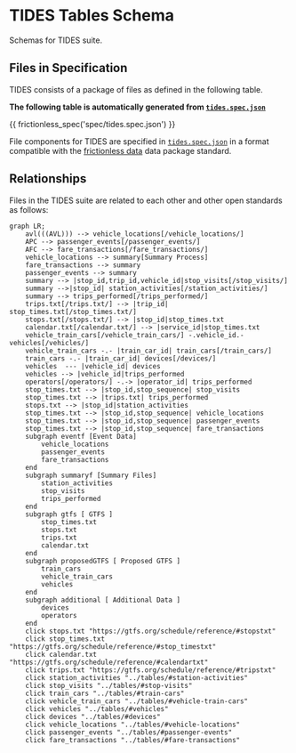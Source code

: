 # TIDES Tables Schema

Schemas for TIDES suite.

## Files in Specification

TIDES consists of a package of files as defined in the following table.

**The following table is automatically generated from [`tides.spec.json`]( https://github.com/TIDES-transit/TIDES/blob/main/spec/tides.spec.json)**

{{ frictionless_spec('spec/tides.spec.json') }}

File components for TIDES are specified in [`tides.spec.json`](http://github.com/TIDES-transit/TIDES/blob/main/spec/tides.spec.json) in a format compatible with the
[frictionless data](https://specs.frictionlessdata.io/tabular-data-package/) data package standard.

## Relationships

Files in the TIDES suite are related to each other and other open standards as follows:

```mermaid
graph LR;
    avl(((AVL))) --> vehicle_locations[/vehicle_locations/]
    APC --> passenger_events[/passenger_events/]
    AFC --> fare_transactions[/fare_transactions/]
    vehicle_locations --> summary[Summary Process]
    fare_transactions --> summary
    passenger_events --> summary
    summary --> |stop_id,trip_id,vehicle_id|stop_visits[/stop_visits/]
    summary -->|stop_id| station_activities[/station_activities/]
    summary --> trips_performed[/trips_performed/]
    trips.txt[/trips.txt/] --> |trip_id| stop_times.txt[/stop_times.txt/]
    stops.txt[/stops.txt/] --> |stop_id|stop_times.txt
    calendar.txt[/calendar.txt/] --> |service_id|stop_times.txt
    vehicle_train_cars[/vehicle_train_cars/] -.vehicle_id.- vehicles[/vehicles/]
    vehicle_train_cars -.- |train_car_id| train_cars[/train_cars/]
    train_cars -.- |train_car_id| devices[/devices/]
    vehicles  --- |vehicle_id| devices
    vehicles --> |vehicle_id|trips_performed
    operators[/operators/] -.-> |operator_id| trips_performed
    stop_times.txt --> |stop_id,stop_sequence| stop_visits
    stop_times.txt --> |trips.txt| trips_performed
    stops.txt --> |stop_id|station_activities
    stop_times.txt --> |stop_id,stop_sequence| vehicle_locations
    stop_times.txt --> |stop_id,stop_sequence| passenger_events
    stop_times.txt --> |stop_id,stop_sequence| fare_transactions
    subgraph eventf [Event Data]
        vehicle_locations
        passenger_events
        fare_transactions
    end
    subgraph summaryf [Summary Files]
        station_activities
        stop_visits
        trips_performed
    end
    subgraph gtfs [ GTFS ]
        stop_times.txt
        stops.txt
        trips.txt
        calendar.txt
    end
    subgraph proposedGTFS [ Proposed GTFS ]
        train_cars
        vehicle_train_cars
        vehicles
    end
    subgraph additional [ Additional Data ]
        devices
        operators
    end
    click stops.txt "https://gtfs.org/schedule/reference/#stopstxt"
    click stop_times.txt "https://gtfs.org/schedule/reference/#stop_timestxt"
    click calendar.txt "https://gtfs.org/schedule/reference/#calendartxt"
    click trips.txt "https://gtfs.org/schedule/reference/#tripstxt"
    click station_activities "../tables/#station-activities"
    click stop_visits "../tables/#stop-visits"
    click train_cars "../tables/#train-cars"
    click vehicle_train_cars "../tables/#vehicle-train-cars"
    click vehicles "../tables/#vehicles"
    click devices "../tables/#devices"
    click vehicle_locations "../tables/#vehicle-locations"
    click passenger_events "../tables/#passenger-events"
    click fare_transactions "../tables/#fare-transactions"
```
